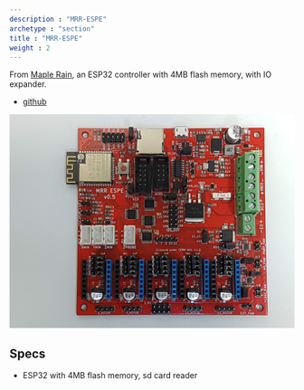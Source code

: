 ```yaml
---
description : "MRR-ESPE"
archetype : "section"
title : "MRR-ESPE"
weight : 2
---
```


From [Maple Rain](http://www.maplerain.com/en), an ESP32 controller with 4MB flash memory, with IO expander.
* [github](https://github.com/maplerainresearch/MRR_ESPE)

![image](mrr_espe.jpg?width=400px)

## Specs
* ESP32 with 4MB flash memory, sd card reader





